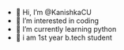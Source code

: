 - 👋 Hi, I’m @KanishkaCU
- 👀 I’m interested in coding
- 🌱 I’m currently learning python
- 💞️ i am 1st year b.tech student

<!---
KanishkaCU/KanishkaCU is a ✨ special ✨ repository because its `README.md` (this file) appears on your GitHub profile.
You can click the Preview link to take a look at your changes.
--->
